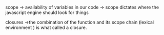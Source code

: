 scope
-> availability of variables in our code
-> scope dictates where the javascript engine should look for things

closures
->the combination of the function and its scope chain (lexical environment )
is what called a closure.
